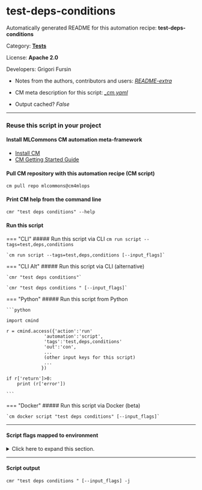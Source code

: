 # test-deps-conditions
Automatically generated README for this automation recipe: **test-deps-conditions**

Category: **[Tests](..)**

License: **Apache 2.0**

Developers: Grigori Fursin
* Notes from the authors, contributors and users: [*README-extra*](https://github.com/mlcommons/cm4mlops/tree/main/script/test-deps-conditions/README-extra.md)

* CM meta description for this script: *[_cm.yaml](https://github.com/mlcommons/cm4mlops/tree/main/script/test-deps-conditions/_cm.yaml)*
* Output cached? *False*

---
### Reuse this script in your project

#### Install MLCommons CM automation meta-framework

* [Install CM](https://docs.mlcommons.org/ck/install)
* [CM Getting Started Guide](https://docs.mlcommons.org/ck/getting-started/)

#### Pull CM repository with this automation recipe (CM script)

```cm pull repo mlcommons@cm4mlops```

#### Print CM help from the command line

````cmr "test deps conditions" --help````

#### Run this script

=== "CLI"
    ##### Run this script via CLI
    `cm run script --tags=test,deps,conditions`

    `cm run script --tags=test,deps,conditions [--input_flags]`

=== "CLI Alt"
    ##### Run this script via CLI (alternative)

    `cmr "test deps conditions"`

    `cmr "test deps conditions " [--input_flags]`


=== "Python"
    ##### Run this script from Python


    ```python

    import cmind

    r = cmind.access({'action':'run'
                  'automation':'script',
                  'tags':'test,deps,conditions'
                  'out':'con',
                  ...
                  (other input keys for this script)
                  ...
                 })

    if r['return']>0:
        print (r['error'])

    ```


=== "Docker"
    ##### Run this script via Docker (beta)

    `cm docker script "test deps conditions" [--input_flags]`

___


#### Script flags mapped to environment
<details>
<summary>Click here to expand this section.</summary>

* `--test1=value`  &rarr;  `CM_ENV1=value`
* `--test2=value`  &rarr;  `CM_ENV2=value`
* `--test3=value`  &rarr;  `CM_ENV3=value`

**Above CLI flags can be used in the Python CM API as follows:**

```python
r=cm.access({... , "test1":...}
```

</details>


___
#### Script output
`cmr "test deps conditions " [--input_flags] -j`
